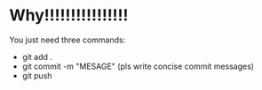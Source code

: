 # Why!!!!!!!!!!!!!!!!

You just need three commands:
- git add .
- git commit -m "MESAGE" (pls write concise commit messages)
- git push